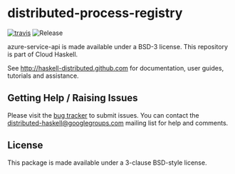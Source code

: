 # distributed-process-registry
[![travis](https://secure.travis-ci.org/haskell-distributed/distributed-process-registry.png)](http://travis-ci.org/haskell-distributed/distributed-process-registry)
![Release](https://img.shields.io/hackage/v/distributed-process-registry.svg)

azure-service-api is made available under a BSD-3 license.
This repository is part of Cloud Haskell.

See http://haskell-distributed.github.com for documentation, user guides,
tutorials and assistance.

## Getting Help / Raising Issues

Please visit the [bug tracker](https://github.com/haskell-distributed/distributed-process-registry/issues) to submit issues. You can contact the distributed-haskell@googlegroups.com mailing list for help and comments.

## License

This package is made available under a 3-clause BSD-style license.
